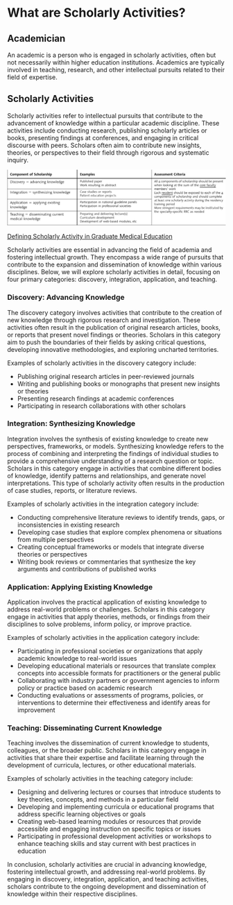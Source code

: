 # What are Scholarly Activities?

## Academician

An academic is a person who is engaged in scholarly activities, often but not necessarily within higher education institutions. Academics are typically involved in teaching, research, and other intellectual pursuits related to their field of expertise.

## Scholarly Activities

Scholarly activities refer to intellectual pursuits that contribute to the advancement of knowledge within a particular academic discipline. These activities include conducting research, publishing scholarly articles or books, presenting findings at conferences, and engaging in critical discourse with peers. Scholars often aim to contribute new insights, theories, or perspectives to their field through rigorous and systematic inquiry.

![Scholarly Activity in Medicine](./image/scholarly_activity.jpg)

[Defining Scholarly Activity in Graduate Medical Education](https://www.ncbi.nlm.nih.gov/pmc/articles/PMC3546601/)

Scholarly activities are essential in advancing the field of academia and fostering intellectual growth. They encompass a wide range of pursuits that contribute to the expansion and dissemination of knowledge within various disciplines. Below, we will explore scholarly activities in detail, focusing on four primary categories: discovery, integration, application, and teaching.

### Discovery: Advancing Knowledge

The discovery category involves activities that contribute to the creation of new knowledge through rigorous research and investigation. These activities often result in the publication of original research articles, books, or reports that present novel findings or theories. Scholars in this category aim to push the boundaries of their fields by asking critical questions, developing innovative methodologies, and exploring uncharted territories.

Examples of scholarly activities in the discovery category include:

- Publishing original research articles in peer-reviewed journals
- Writing and publishing books or monographs that present new insights or theories
- Presenting research findings at academic conferences
- Participating in research collaborations with other scholars

### Integration: Synthesizing Knowledge

Integration involves the synthesis of existing knowledge to create new perspectives, frameworks, or models. Synthesizing knowledge refers to the process of combining and interpreting the findings of individual studies to provide a comprehensive understanding of a research question or topic. Scholars in this category engage in activities that combine different bodies of knowledge, identify patterns and relationships, and generate novel interpretations. This type of scholarly activity often results in the production of case studies, reports, or literature reviews.

Examples of scholarly activities in the integration category include:

- Conducting comprehensive literature reviews to identify trends, gaps, or inconsistencies in existing research
- Developing case studies that explore complex phenomena or situations from multiple perspectives
- Creating conceptual frameworks or models that integrate diverse theories or perspectives
- Writing book reviews or commentaries that synthesize the key arguments and contributions of published works

### Application: Applying Existing Knowledge

Application involves the practical application of existing knowledge to address real-world problems or challenges. Scholars in this category engage in activities that apply theories, methods, or findings from their disciplines to solve problems, inform policy, or improve practice.

Examples of scholarly activities in the application category include:

- Participating in professional societies or organizations that apply academic knowledge to real-world issues
- Developing educational materials or resources that translate complex concepts into accessible formats for practitioners or the general public
- Collaborating with industry partners or government agencies to inform policy or practice based on academic research
- Conducting evaluations or assessments of programs, policies, or interventions to determine their effectiveness and identify areas for improvement

### Teaching: Disseminating Current Knowledge

Teaching involves the dissemination of current knowledge to students, colleagues, or the broader public. Scholars in this category engage in activities that share their expertise and facilitate learning through the development of curricula, lectures, or other educational materials.

Examples of scholarly activities in the teaching category include:

- Designing and delivering lectures or courses that introduce students to key theories, concepts, and methods in a particular field
- Developing and implementing curricula or educational programs that address specific learning objectives or goals
- Creating web-based learning modules or resources that provide accessible and engaging instruction on specific topics or issues
- Participating in professional development activities or workshops to enhance teaching skills and stay current with best practices in education

In conclusion, scholarly activities are crucial in advancing knowledge, fostering intellectual growth, and addressing real-world problems. By engaging in discovery, integration, application, and teaching activities, scholars contribute to the ongoing development and dissemination of knowledge within their respective disciplines.
